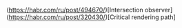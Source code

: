 (https://habr.com/ru/post/494670/)[Intersection observer]
(https://habr.com/ru/post/320430/)[Critical rendering path]
